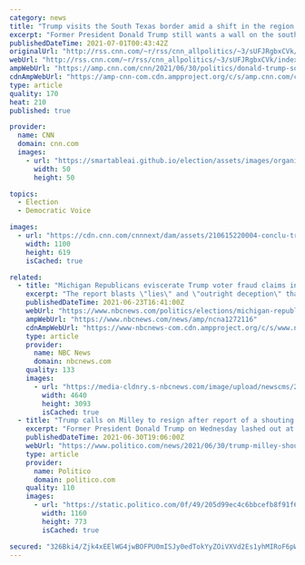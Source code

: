 ```yaml
---
category: news
title: "Trump visits the South Texas border amid a shift in the region toward Republicans"
excerpt: "Former President Donald Trump still wants a wall on the southern border. And he said it's Democrats' fault it hasn't happened yet.\n    \n"
publishedDateTime: 2021-07-01T00:43:42Z
originalUrl: "http://rss.cnn.com/~r/rss/cnn_allpolitics/~3/sUFJRgbxCVk/index.html"
webUrl: "http://rss.cnn.com/~r/rss/cnn_allpolitics/~3/sUFJRgbxCVk/index.html"
ampWebUrl: "https://amp.cnn.com/cnn/2021/06/30/politics/donald-trump-south-texas-shift-republicans-democrats-border-vicente-gonzalez/index.html"
cdnAmpWebUrl: "https://amp-cnn-com.cdn.ampproject.org/c/s/amp.cnn.com/cnn/2021/06/30/politics/donald-trump-south-texas-shift-republicans-democrats-border-vicente-gonzalez/index.html"
type: article
quality: 170
heat: 210
published: true

provider:
  name: CNN
  domain: cnn.com
  images:
    - url: "https://smartableai.github.io/election/assets/images/organizations/cnn.com-50x50.jpg"
      width: 50
      height: 50

topics:
  - Election
  - Democratic Voice

images:
  - url: "https://cdn.cnn.com/cnnnext/dam/assets/210615220004-conclu-trump-border-super-tease.jpg"
    width: 1100
    height: 619
    isCached: true

related:
  - title: "Michigan Republicans eviscerate Trump voter fraud claims in scathing report"
    excerpt: "The report blasts \"lies\" and \"outright deception\" that formed the basis of many claims of election malfeasance in the state."
    publishedDateTime: 2021-06-23T16:41:00Z
    webUrl: "https://www.nbcnews.com/politics/elections/michigan-republicans-eviscerate-trump-voter-fraud-claims-scathing-report-n1272116"
    ampWebUrl: "https://www.nbcnews.com/news/amp/ncna1272116"
    cdnAmpWebUrl: "https://www-nbcnews-com.cdn.ampproject.org/c/s/www.nbcnews.com/news/amp/ncna1272116"
    type: article
    provider:
      name: NBC News
      domain: nbcnews.com
    quality: 133
    images:
      - url: "https://media-cldnry.s-nbcnews.com/image/upload/newscms/2021_25/3485921/210623-michigan-reps-mb-1559.jpg"
        width: 4640
        height: 3093
        isCached: true
  - title: "Trump calls on Milley to resign after report of a shouting match between the two"
    excerpt: "Former President Donald Trump on Wednesday lashed out at his onetime top military adviser, Gen. Mark Milley, calling on the chairman of the Joint Chiefs of Staff to resign after a new book says the two got into a shouting match in the Situation Room."
    publishedDateTime: 2021-06-30T19:06:00Z
    webUrl: "https://www.politico.com/news/2021/06/30/trump-milley-shouting-match-resign-497203"
    type: article
    provider:
      name: Politico
      domain: politico.com
    quality: 110
    images:
      - url: "https://static.politico.com/0f/49/205d99ec4c6bbcefb8f91f6c23ec/gettyimages-1179668641-1.jpg"
        width: 1160
        height: 773
        isCached: true

secured: "326Bki4/Zjk4xEElWG4jwBOFPU0mISJy0edTokYyZOiVXVd2Es1yhMIRoF6pWdnfUuRhxdAnnigYXHgAXLd07FFkGXLSGaNtKtWbONNekZIBKxO2uKsMEIDhnVe+wqwbinNxmaH9Oe7pNT8qBSRBB+J05WLAOxVTTEnAc0tla+pJ9y1LfmpCyN+bflg1A45P8rL/XV9nU+Icz2LLrTZ7YLgj4iIc5+DgjqTIJ0eh6RyFeB+9E+G2tQ6CTxFP1nLJmWFG6tMHqSYsWC7Js9SLp/bsgUN2l98fHzT7/ThcXesfo3OSTc8PlXjIBecdp7Laybv5DEwKfqIVyyW5NjIGGvSEGj1bEBc2G5v4NzTOE0A=;C1vNr05BeZ1M2tdDOzsqfQ=="
---
```


